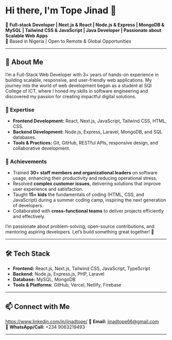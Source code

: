 # Hi there, I'm Tope Jinad 👋

🚀 **Full-stack Developer | Next.js & React | Node.js & Express | MongoDB & MySQL | Tailwind CSS & JavaScript | Java Developer | Passionate about Scalable Web Apps**  
📍 Based in Nigeria | Open to Remote & Global Opportunities  

---

## 🚀 About Me

I’m a Full-Stack Web Developer with 3+ years of hands-on experience in building scalable, responsive, and user-friendly web applications. My journey into the world of web development began as a student at SQI College of ICT, where I honed my skills in software engineering and discovered my passion for creating impactful digital solutions.

### 🔹 Expertise
- **Frontend Development:** React, Next.js, JavaScript, Tailwind CSS, HTML, CSS.
- **Backend Development:** Node.js, Express, Laravel, MongoDB, and SQL databases.
- **Tools & Practices:** Git, GitHub, RESTful APIs, responsive design, and collaborative development.

### 🔹 Achievements
- Trained **30+ staff members and organizational leaders** on software usage, enhancing their productivity and reducing operational stress.
- Resolved **complex customer issues**, delivering solutions that improve user experience and satisfaction.
- Taught **15+ kids** the fundamentals of coding (HTML, CSS, and JavaScript) during a summer coding camp, inspiring the next generation of developers.
- Collaborated with **cross-functional teams** to deliver projects efficiently and effectively.

I’m passionate about problem-solving, open-source contributions, and mentoring aspiring developers. Let’s build something great together! 🚀

---

## 🛠 Tech Stack

- **Frontend:** React.js, Next.js, Tailwind CSS, JavaScript, TypeScript  
- **Backend:** Node.js, Express.js, PHP, Laravel  
- **Database:** MySQL, MongoDB  
- **Tools & Platforms:** GitHub, Vercel, Netlify, Firebase  

---


## 📫 Connect with Me
https://www.linkedin.com/in/jinadtope/
📧 **Email:** jinadtope66@gmail.com  
📱 **WhatsApp/Call:** +234 9063219493  
 

---
